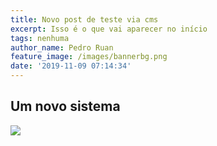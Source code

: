 ```yaml
---
title: Novo post de teste via cms
excerpt: Isso é o que vai aparecer no início
tags: nenhuma
author_name: Pedro Ruan
feature_image: /images/bannerbg.png
date: '2019-11-09 07:14:34'
---
```

## Um novo sistema

![](/images/viagem-programada-1.jpg)

